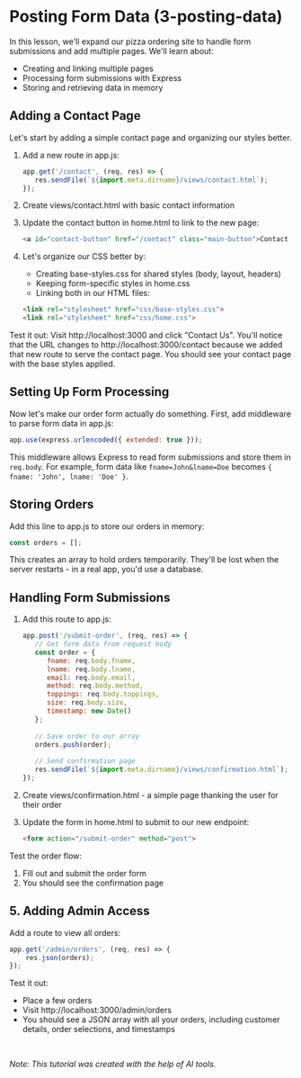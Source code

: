 # Posting Form Data (3-posting-data)

In this lesson, we'll expand our pizza ordering site to handle form submissions and add multiple pages. We'll learn about:
- Creating and linking multiple pages
- Processing form submissions with Express
- Storing and retrieving data in memory

## Adding a Contact Page

Let's start by adding a simple contact page and organizing our styles better.

1. Add a new route in app.js:
   ```javascript
   app.get('/contact', (req, res) => {
      res.sendFile(`${import.meta.dirname}/views/contact.html`);
   });
   ```

2. Create views/contact.html with basic contact information
3. Update the contact button in home.html to link to the new page:
   ```html
   <a id="contact-button" href="/contact" class="main-button">Contact Us</a>
   ```

4. Let's organize our CSS better by:
   - Creating base-styles.css for shared styles (body, layout, headers)
   - Keeping form-specific styles in home.css
   - Linking both in our HTML files:
   ```html
   <link rel="stylesheet" href="css/base-styles.css">
   <link rel="stylesheet" href="css/home.css">
   ```

Test it out: Visit http://localhost:3000 and click "Contact Us". You'll notice that the URL changes to http://localhost:3000/contact because we added that new route to serve the contact page. You should see your contact page with the base styles applied.

## Setting Up Form Processing

Now let's make our order form actually do something. First, add middleware to parse form data in app.js:

```javascript
app.use(express.urlencoded({ extended: true }));
```

This middleware allows Express to read form submissions and store them in `req.body`. For example, form data like `fname=John&lname=Doe` becomes `{ fname: 'John', lname: 'Doe' }`.

## Storing Orders

Add this line to app.js to store our orders in memory:

```javascript
const orders = [];
```

This creates an array to hold orders temporarily. They'll be lost when the server restarts - in a real app, you'd use a database.

## Handling Form Submissions

1. Add this route to app.js:
   ```javascript
   app.post('/submit-order', (req, res) => {
      // Get form data from request body
      const order = {
         fname: req.body.fname,
         lname: req.body.lname,
         email: req.body.email,
         method: req.body.method,
         toppings: req.body.toppings,
         size: req.body.size,
         timestamp: new Date()
      };
      
      // Save order to our array
      orders.push(order);
      
      // Send confirmation page
      res.sendFile(`${import.meta.dirname}/views/confirmation.html`);
   });
   ```

2. Create views/confirmation.html - a simple page thanking the user for their order

3. Update the form in home.html to submit to our new endpoint:
   ```html
   <form action="/submit-order" method="post">
   ```

Test the order flow:
1. Fill out and submit the order form
2. You should see the confirmation page

## 5. Adding Admin Access

Add a route to view all orders:
```javascript
app.get('/admin/orders', (req, res) => {
    res.json(orders);
});
```

Test it out:
- Place a few orders
- Visit http://localhost:3000/admin/orders
- You should see a JSON array with all your orders, including customer details, order selections, and timestamps

<br/>

*Note: This tutorial was created with the help of AI tools.*